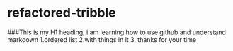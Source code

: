 # refactored-tribble
###This is my H1 heading, i am learning how to use github and understand markdown
1.ordered list
2.with things in it
3. thanks for your time
